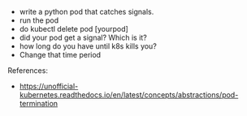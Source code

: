 * write a python pod that catches signals.
* run the pod
* do kubectl delete pod [yourpod]
* did your pod get a signal? Which is it?
* how long do you have until k8s kills you?
* Change that time period

References:
- https://unofficial-kubernetes.readthedocs.io/en/latest/concepts/abstractions/pod-termination
